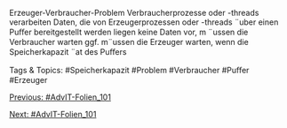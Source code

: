 Erzeuger-Verbraucher-Problem
Verbraucherprozesse oder -threads verarbeiten Daten, die von
Erzeugerprozessen oder -threads ¨uber einen Puﬀer bereitgestellt werden
liegen keine Daten vor, m ¨ussen die Verbraucher warten
ggf. m¨ussen die Erzeuger warten, wenn die Speicherkapazit ¨at des Puﬀers

   Tags & Topics:
   #Speicherkapazit
   #Problem
   #Verbraucher
   #Puﬀer
   #Erzeuger

[Previous: #AdvIT-Folien_101](AdvIT-Folien_101.md)

[Next: #AdvIT-Folien_101](AdvIT-Folien_101.md)